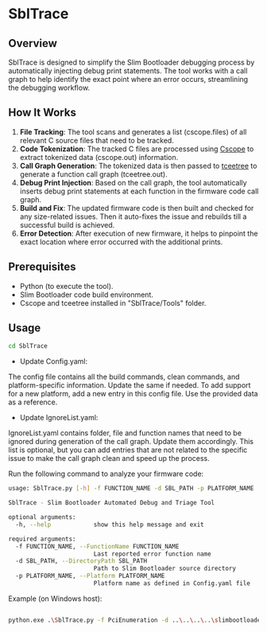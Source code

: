 # SblTrace

## Overview
SblTrace is designed to simplify the Slim Bootloader debugging process by automatically injecting debug print statements. The tool works with a call graph to help identify the exact point where an error occurs, streamlining the debugging workflow.

## How It Works
1. **File Tracking**: The tool scans and generates a list (cscope.files) of all relevant C source files that need to be tracked.
2. **Code Tokenization**: The tracked C files are processed using [Cscope](https://cscope.sourceforge.io/) to extract tokenized data (cscope.out) information.
3. **Call Graph Generation**: The tokenized data is then passed to [tceetree](https://sourceforge.net/p/tceetree/wiki/Home/) to generate a function call graph (tceetree.out).
4. **Debug Print Injection**: Based on the call graph, the tool automatically inserts debug print statements at each function in the firmware code call graph.
5. **Build and Fix**: The updated firmware code is then built and checked for any size-related issues. Then it auto-fixes the issue and rebuilds till a successful build is achieved.
6. **Error Detection**: After execution of new firmware, it helps to pinpoint the exact location where error occurred with the additional prints.

## Prerequisites
- Python (to execute the tool).
- Slim Bootloader code build environment.
- Cscope and tceetree installed in "SblTrace/Tools" folder.

## Usage
   ```sh
   cd SblTrace
   ```
- Update Config.yaml:

The config file contains all the build commands, clean commands, and platform-specific information. Update the same if needed.
To add support for a new platform, add a new entry in this config file. Use the provided data as a reference.

- Update IgnoreList.yaml:

IgnoreList.yaml contains folder, file and function names that need to be ignored during generation of the call graph.
Update them accordingly. This list is optional, but you can add entries that are not related to the specific issue to make the call graph clean and speed up the process.

Run the following command to analyze your firmware code:
```sh
usage: SblTrace.py [-h] -f FUNCTION_NAME -d SBL_PATH -p PLATFORM_NAME

SblTrace - Slim Bootloader Automated Debug and Triage Tool

optional arguments:
  -h, --help            show this help message and exit

required arguments:
  -f FUNCTION_NAME, --FunctionName FUNCTION_NAME
                        Last reported error function name
  -d SBL_PATH, --DirectoryPath SBL_PATH
                        Path to Slim Bootloader source directory
  -p PLATFORM_NAME, --Platform PLATFORM_NAME
                        Platform name as defined in Config.yaml file
```

Example (on Windows host):
```sh

python.exe .\SblTrace.py -f PciEnumeration -d ..\..\..\..\slimbootloader\ -p AZB
```
